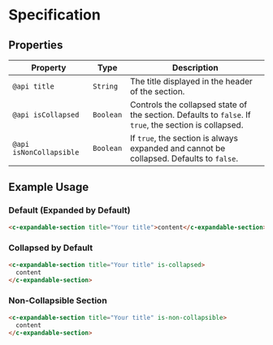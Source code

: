 # Specification

## Properties

| **Property**            | **Type**  | **Description**                                                                                        |
| ----------------------- | --------- | ------------------------------------------------------------------------------------------------------ |
| `@api title`            | `String`  | The title displayed in the header of the section.                                                      |
| `@api isCollapsed`      | `Boolean` | Controls the collapsed state of the section. Defaults to `false`. If `true`, the section is collapsed. |
| `@api isNonCollapsible` | `Boolean` | If `true`, the section is always expanded and cannot be collapsed. Defaults to `false`.                |

## Example Usage

### Default (Expanded by Default)

```html
<c-expandable-section title="Your title">content</c-expandable-section>
```

### Collapsed by Default

```html
<c-expandable-section title="Your title" is-collapsed>
  content
</c-expandable-section>
```

### Non-Collapsible Section

```html
<c-expandable-section title="Your title" is-non-collapsible>
  content
</c-expandable-section>
```
